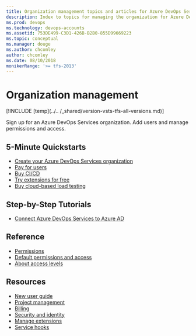 ```yaml
---
title: Organization management topics and articles for Azure DevOps Services  
description: Index to topics for managing the organization for Azure DevOps Services
ms.prod: devops
ms.technology: devops-accounts
ms.assetid: 753DE499-C3D1-426B-B2B0-855D99669223
ms.topic: conceptual
ms.manager: douge
ms.author: chcomley
author: chcomley
ms.date: 08/10/2018
monikerRange: '>= tfs-2013'
---
```

# Organization management

[!INCLUDE [temp](../.. /_shared/version-vsts-tfs-all-versions.md)]

Sign up for an Azure DevOps Services organization. Add users and manage permissions and access.

## 5-Minute Quickstarts

* [Create your Azure DevOps Services organization](create-organization-msa-or-work-student.md)
* [Pay for users](../billing/buy-basic-access-add-users.md)
* [Buy CI/CD](../billing/buy-more-build-vs.md)
* [Try extensions for free](../billing/try-additional-features-vs.md)
* [Buy cloud-based load testing](../billing/buy-load-testing-vs.md)

## Step-by-Step Tutorials

* [Connect Azure DevOps Services to Azure AD](connect-organization-to-aad.md)

## Reference

* [Permissions](../security/permissions.md?toc=/vsts/organizations/accounts/toc.json&bc=/vsts/organizations/accounts/breadcrumb/toc.json)
* [Default permissions and access](../../organizations/security/permissions-access.md?toc=/vsts/organizations/accounts/toc.json&bc=/vsts/organizations/accounts/breadcrumb/toc.json)
* [About access levels](../security/access-levels.md?toc=/vsts/organizations/accounts/toc.json&bc=/vsts/organizations/accounts/breadcrumb/toc.json)

## Resources

* [New user guide](../../user-guide/index.md)
* [Project management](../projects/index.md)
* [Billing](../billing/index.md)
* [Security and identity](../../organizations/security/index.md)
* [Manage extensions](../../marketplace/index.md)
* [Service hooks](../../service-hooks/index.md)
